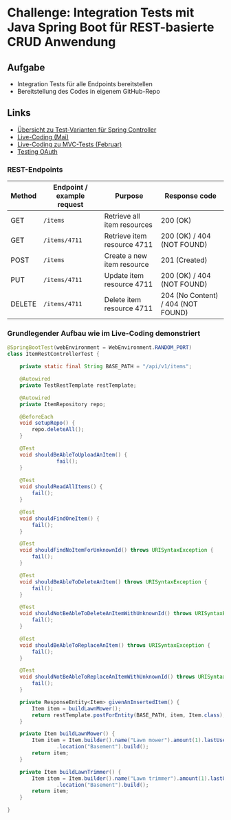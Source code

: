 # Challenge: Integration Tests mit Java Spring Boot für REST-basierte CRUD Anwendung

## Aufgabe

* Integration Tests für alle Endpoints bereitstellen
* Bereitstellung des Codes in eigenem GitHub-Repo

## Links

* [Übersicht zu Test-Varianten für Spring Controller](https://thepracticaldeveloper.com/2017/07/30/guide-spring-boot-controller-tests/)
* [Live-Coding (Mai)](https://www.youtube.com/watch?v=BZhdj5ZGGc8&feature=youtu.be)
* [Live-Coding zu MVC-Tests (Februar)](https://www.youtube.com/watch?v=TGcE7lEqhN4&list=PLVBvhDBS_eGWm3_N3sx95lGhBWkxuv_Qn&index=17&t=3513s)
* [Testing OAuth](https://www.baeldung.com/oauth-api-testing-with-spring-mvc)

### REST-Endpoints

| Method | Endpoint / example request | Purpose                     | Response code                      |
|--------|----------------------------|-----------------------------|------------------------------------|
| GET    | ```/items```               | Retrieve all item resources | 200 (OK)                           |
| GET    | ```/items/4711```          | Retrieve item resource 4711 | 200 (OK) / 404 (NOT FOUND)         |
| POST   | ```/items```               | Create a new item resource  | 201 (Created)                      |
| PUT    | ```/items/4711```          | Update item resource 4711   | 200 (OK) / 404 (NOT FOUND)         |
| DELETE | ```/items/4711```          | Delete item resource 4711   | 204 (No Content) / 404 (NOT FOUND) |

### Grundlegender Aufbau wie im Live-Coding demonstriert

```java
@SpringBootTest(webEnvironment = WebEnvironment.RANDOM_PORT)
class ItemRestControllerTest {

	private static final String BASE_PATH = "/api/v1/items";

	@Autowired
	private TestRestTemplate restTemplate;

	@Autowired
	private ItemRepository repo;

	@BeforeEach
	void setupRepo() {
		repo.deleteAll();
	}

	@Test
	void shouldBeAbleToUploadAnItem() {
                fail();
	}
	
	@Test
	void shouldReadAllItems() {
		fail();
	}

	@Test
	void shouldFindOneItem() {
		fail();
	}

	@Test
	void shouldFindNoItemForUnknownId() throws URISyntaxException {
		fail();
	}

	@Test
	void shouldBeAbleToDeleteAnItem() throws URISyntaxException {
		fail();
	}

	@Test
	void shouldNotBeAbleToDeleteAnItemWithUnknownId() throws URISyntaxException {
		fail();
	}

	@Test
	void shouldBeAbleToReplaceAnItem() throws URISyntaxException {
		fail();
	}

	@Test
	void shouldNotBeAbleToReplaceAnItemWithUnknownId() throws URISyntaxException {
		fail();
	}

	private ResponseEntity<Item> givenAnInsertedItem() {
		Item item = buildLawnMower();
		return restTemplate.postForEntity(BASE_PATH, item, Item.class);
	}

	private Item buildLawnMower() {
		Item item = Item.builder().name("Lawn mower").amount(1).lastUsed(Date.valueOf("2019-05-01"))
				.location("Basement").build();
		return item;
	}

	private Item buildLawnTrimmer() {
		Item item = Item.builder().name("Lawn trimmer").amount(1).lastUsed(Date.valueOf("2018-05-01"))
				.location("Basement").build();
		return item;
	}

}
```


